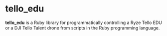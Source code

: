 # tello_edu

**tello_edu** is a Ruby library for programmatically controlling a Ryze Tello EDU 
or a DJI Tello Talent drone from scripts in the Ruby programming language.


